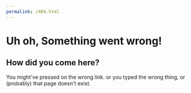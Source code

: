 ```yaml
---
permalink: /404.html
---
```


<h1> Uh oh, Something went wrong!</h1>
<h2> How did you come here?</h2>
You might've pressed on the wrong link. or you typed the wrong thing, or (probably) that page doesn't exist.
